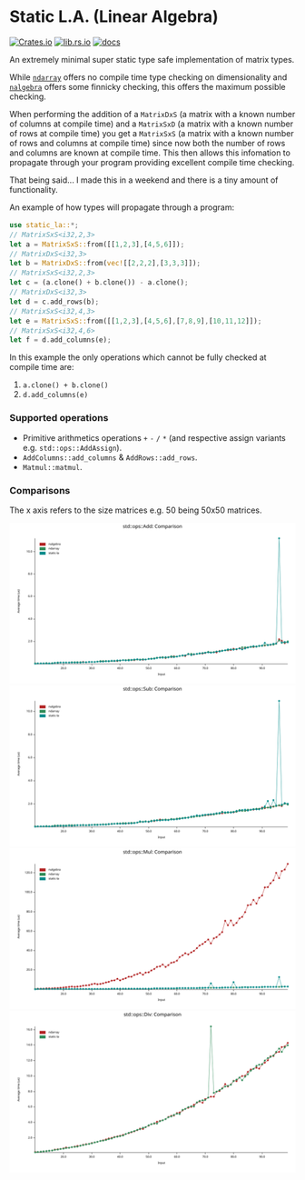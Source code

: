 # Static L.A. (Linear Algebra)

[![Crates.io](https://img.shields.io/crates/v/static-la)](https://crates.io/crates/static-la)
[![lib.rs.io](https://img.shields.io/crates/v/static-la?color=blue&label=lib.rs)](https://lib.rs/crates/static-la)
[![docs](https://img.shields.io/crates/v/static-la?color=yellow&label=docs)](https://docs.rs/static-la)

An extremely minimal super static type safe implementation of matrix types.

While [`ndarray`](https://docs.rs/ndarray/latest/ndarray/) offers no compile time type checking
 on dimensionality and [`nalgebra`](https://docs.rs/nalgebra/latest/nalgebra/) offers some
 finnicky checking, this offers the maximum possible checking.

When performing the addition of a `MatrixDxS` (a matrix with a known number of columns at
 compile time) and a `MatrixSxD` (a matrix with a known number of rows at compile time) you
 get a `MatrixSxS` (a matrix with a known number of rows and columns at compile time) since
 now both the number of rows and columns are known at compile time. This then allows this
 infomation to propagate through your program providing excellent compile time checking.

That being said... I made this in a weekend and there is a tiny amount of functionality.

An example of how types will propagate through a program:
```rust
use static_la::*;
// MatrixSxS<i32,2,3>
let a = MatrixSxS::from([[1,2,3],[4,5,6]]);
// MatrixDxS<i32,3>
let b = MatrixDxS::from(vec![[2,2,2],[3,3,3]]);
// MatrixSxS<i32,2,3>
let c = (a.clone() + b.clone()) - a.clone();
// MatrixDxS<i32,3>
let d = c.add_rows(b);
// MatrixSxS<i32,4,3>
let e = MatrixSxS::from([[1,2,3],[4,5,6],[7,8,9],[10,11,12]]);
// MatrixSxS<i32,4,6>
let f = d.add_columns(e);
```

In this example the only operations which cannot be fully checked at compile time are:
1. `a.clone() + b.clone()`
2. `d.add_columns(e)`

### Supported operations
 - Primitive arithmetics operations `+` `-` `/` `*` (and respective assign variants e.g. `std::ops::AddAssign`).
 - `AddColumns::add_columns` & `AddRows::add_rows`.
 - `Matmul::matmul`.

### Comparisons

The x axis refers to the size matrices e.g. 50 being 50x50 matrices.

<img src="https://github.com/JonathanWoollett-Light/static-la/blob/master/add.svg" width="700">
<img src="https://github.com/JonathanWoollett-Light/static-la/blob/master/sub.svg" width="700">
<img src="https://github.com/JonathanWoollett-Light/static-la/blob/master/mul.svg" width="700">
<img src="https://github.com/JonathanWoollett-Light/static-la/blob/master/div.svg" width="700">
